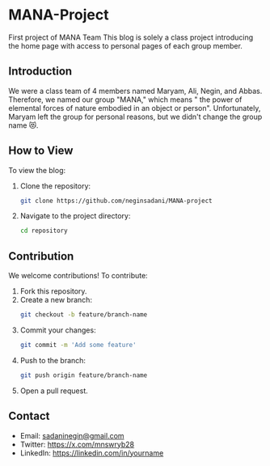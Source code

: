 # MANA-Project
First project of MANA Team
This blog is solely a class project introducing the home page with access to personal pages of each group member.

## Introduction
We were a class team of 4 members named Maryam, Ali, Negin, and Abbas. Therefore, we named our group "MANA," which means " the power of elemental forces of nature embodied in an object or person". Unfortunately, Maryam left the group for personal reasons, but we didn't change the group name 😻.

## How to View
To view the blog:
1. Clone the repository:
    ```bash
    git clone https://github.com/neginsadani/MANA-project
    ```
2. Navigate to the project directory:
    ```bash
    cd repository
    ```
## Contribution
We welcome contributions! To contribute:
1. Fork this repository.
2. Create a new branch:
    ```bash
    git checkout -b feature/branch-name
    ```
3. Commit your changes:
    ```bash
    git commit -m 'Add some feature'
    ```
4. Push to the branch:
    ```bash
    git push origin feature/branch-name
    ```
5. Open a pull request.

## Contact
- Email: sadaninegin@gmail.com
- Twitter: https://x.com/mnswryb28
- LinkedIn: https://linkedin.com/in/yourname
